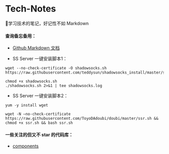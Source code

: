 # Tech-Notes

📒学习技术的笔记，好记性不如 Markdown

#### 查询备忘备用：

- [Github Markdown 文档](https://help.github.com/categories/writing-on-github/)

- SS Server 一键安装脚本1：
```
wget --no-check-certificate -O shadowsocks.sh https://raw.githubusercontent.com/teddysun/shadowsocks_install/master/shadowsocks.sh

chmod +x shadowsocks.sh
./shadowsocks.sh 2>&1 | tee shadowsocks.log
```

- SS Server 一键安装脚本2：
```
yum -y install wget

wget -N –no-check-certificate https://raw.githubusercontent.com/ToyoDAdoubi/doubi/master/ssr.sh && chmod +x ssr.sh && bash ssr.sh
```

#### 一些关注的但又不 star 的代码库：

- [components](https://github.com/component)
